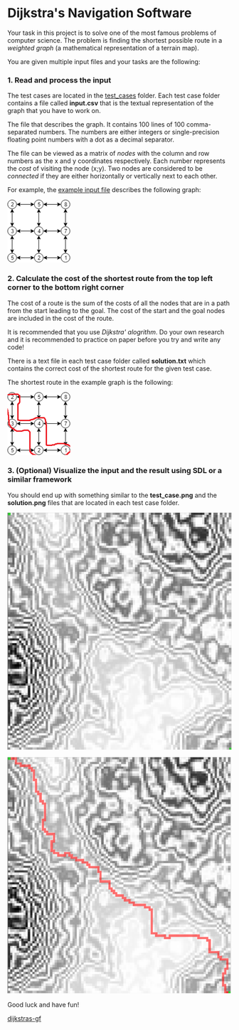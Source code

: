 # Dijkstra's Navigation Software

Your task in this project is to solve one of the most famous problems of computer science. The problem is finding the shortest possible route in a _weighted graph_ (a mathematical representation of a terrain map).

You are given multiple input files and your tasks are the following:

### 1. Read and process the input
The test cases are located in the [test_cases](test_cases) folder. Each test case folder contains a file called __input.csv__ that is the textual representation of the graph that you have to work on.

The file that describes the graph. It contains 100 lines of 100 comma-separated numbers. The numbers are either integers or single-precision floating point numbers with a dot as a decimal separator.

The file can be viewed as a matrix of _nodes_ with the column and row numbers as the x and y coordinates respectively. Each number represents the _cost_ of visiting the node (x;y).
Two nodes are considered to be _connected_ if they are either horizontally or vertically next to each other.

For example, the [example input file](example/input.csv) describes the following graph:

![example_graph](example/graph.png)

### 2. Calculate the cost of the shortest route from the top left corner to the bottom right corner

The cost of a route is the sum of the costs of all the nodes that are in a path from the start leading to the goal. The cost of the start and the goal nodes are included in the cost of the route.

It is recommended that you use _Dijkstra' alogrithm_. 
Do your own research and it is recommended to practice on paper before you try and write any code!

There is a text file in each test case folder called __solution.txt__ which contains the correct cost of the shortest route for the given test case.

The shortest route in the example graph is the following:

![example_graph_solved](example/graph_solved.png)

### 3. (Optional) Visualize the input and the result using SDL or a similar framework

You should end up with something similar to the __test_case.png__ and the __solution.png__ files that are located in each test case folder.

![example_graph_visualized](test_cases/test_case_1/test_case.png)

![example_solution_visualized](test_cases/test_case_1/solution.png)

Good luck and have fun!

[dijkstras-gf](dijkstras-gf.jpg)